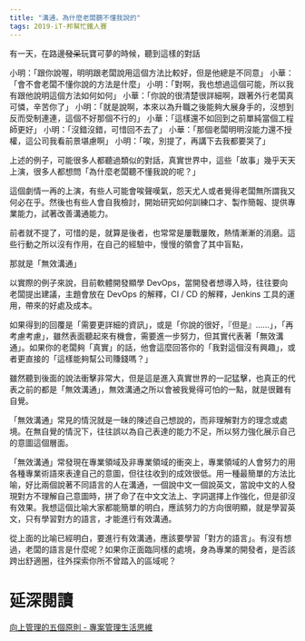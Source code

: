 ```yaml
---
title: "溝通，為什麼老闆聽不懂我說的"
tags: 2019-iT-邦幫忙鐵人賽
---
```


有一天，在路邊~~發呆~~玩寶可夢的時候，聽到這樣的對話

小明：「跟你說喔，明明跟老闆說用這個方法比較好，但是他總是不同意」
小華：「會不會老闆不懂你說的方法是什麼」
小明：「對啊，我也想過這個可能，所以我有跟他說明這個方法如何如何」
小華：「你說的很清楚很詳細啊，跟著外行老闆真可憐，辛苦你了」
小明：「就是說啊，本來以為升職之後能夠大展身手的，沒想到反而受制連連，這個不好那個不行的」
小華：「這樣還不如回到之前單純當個工程師更好」
小明：「沒錯沒錯，可惜回不去了」
小華：「那個老闆明明沒能力還不授權，這公司我看前景堪慮啊」
小明：「唉，別提了，再講下去我都要哭了」

上述的例子，可能很多人都聽過類似的對話，真實世界中，這些「故事」幾乎天天上演，很多人都想問「為什麼老闆聽不懂我說的呢？」

這個劇情一再的上演，有些人可能會唉聲嘆氣，怨天尤人或者覺得老闆無所謂我又何必在乎。然後也有些人會自我檢討，開始研究如何訓練口才、製作簡報、提供專業能力，試著改善溝通能力。

前者就不提了，可惜的是，就算是後者，也常常是屢戰屢敗，熱情漸漸的消磨。這些行動之所以沒有作用，在自己的經驗中，慢慢的領會了其中盲點，

那就是「無效溝通」

以實際的例子來說，目前軟體開發顯學 DevOps，當開發者想導入時，往往要向老闆提出建議，主題會放在 DevOps 的解釋，CI / CD 的解釋，Jenkins 工具的運用，帶來的好處及成本。

如果得到的回覆是「需要更詳細的資訊」，或是「你說的很好，『但是』……」，「再考慮考慮」，雖然表面聽起來有機會，需要進一步努力，但其實代表著「無效溝通」。如果你的老闆夠「真實」的話，他會這麼回答你的「我對這個沒有興趣」，或者更直接的「這樣能夠幫公司賺錢嗎？」

雖然聽到後面的說法衝擊非常大，但是這是進入真實世界的一記猛擊，也真正的代表之前的都是「無效溝通」，無效溝通之所以會被我覺得可怕的一點，就是很難有自覺。

「無效溝通」常見的情況就是一昧的陳述自己想說的，而非理解對方的理念或處境。在無自覺的情況下，往往誤以為自己表達的能力不足，所以努力強化展示自己的意圖這個層面。

「無效溝通」常發現在專業領域及非專業領域的衝突上，專業領域的人會努力的用各種專業術語來表達自己的意圖，但往往收到的成效很低。用一種最簡單的方法比喻，好比兩個說著不同語言的人在溝通，一個說中文一個說英文，當說中文的人發現對方不理解自己意圖時，拼了命了在中文文法上、字詞選擇上作強化，但是卻沒有效果。我想這個比喻大家都能簡單的明白，應該努力的方向很明顯，就是學習英文，只有學習對方的語言，才能進行有效溝通。

從上面的比喻已經明白，要進行有效溝通，應該要學習「對方的語言」。有沒有想過，老闆的語言是什麼呢？如果你正面臨同樣的處境，身為專業的開發者，是否該跨出舒適圈，往外探索你所不曾踏入的區域呢？

# 延深閱讀

[向上管理的五個原則 - 專案管理生活思維](https://www.projectup.net/article/view/id/5424)
